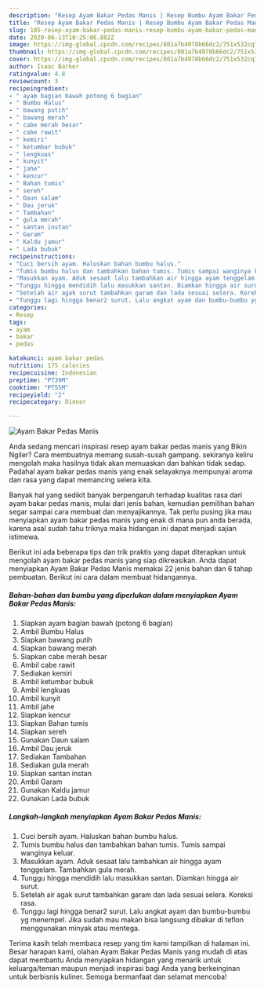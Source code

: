 ```yaml
---
description: "Resep Ayam Bakar Pedas Manis | Resep Bumbu Ayam Bakar Pedas Manis Yang Enak dan Simpel"
title: "Resep Ayam Bakar Pedas Manis | Resep Bumbu Ayam Bakar Pedas Manis Yang Enak dan Simpel"
slug: 185-resep-ayam-bakar-pedas-manis-resep-bumbu-ayam-bakar-pedas-manis-yang-enak-dan-simpel
date: 2020-06-13T10:25:06.882Z
image: https://img-global.cpcdn.com/recipes/801a7b4978b66dc2/751x532cq70/ayam-bakar-pedas-manis-foto-resep-utama.jpg
thumbnail: https://img-global.cpcdn.com/recipes/801a7b4978b66dc2/751x532cq70/ayam-bakar-pedas-manis-foto-resep-utama.jpg
cover: https://img-global.cpcdn.com/recipes/801a7b4978b66dc2/751x532cq70/ayam-bakar-pedas-manis-foto-resep-utama.jpg
author: Isaac Barker
ratingvalue: 4.8
reviewcount: 3
recipeingredient:
- " ayam bagian bawah potong 6 bagian"
- " Bumbu Halus"
- " bawang putih"
- " bawang merah"
- " cabe merah besar"
- " cabe rawit"
- " kemiri"
- " ketumbar bubuk"
- " lengkuas"
- " kunyit"
- " jahe"
- " kencur"
- " Bahan tumis"
- " sereh"
- " Daun salam"
- " Dau jeruk"
- " Tambahan"
- " gula merah"
- " santan instan"
- " Garam"
- " Kaldu jamur"
- " Lada bubuk"
recipeinstructions:
- "Cuci bersih ayam. Haluskan bahan bumbu halus."
- "Tumis bumbu halus dan tambahkan bahan tumis. Tumis sampai wanginya keluar."
- "Masukkan ayam. Aduk sesaat lalu tambahkan air hingga ayam tenggelam. Tambahkan gula merah."
- "Tunggu hingga mendidih lalu masukkan santan. Diamkan hingga air surut."
- "Setelah air agak surut tambahkan garam dan lada sesuai selera. Koreksi rasa."
- "Tunggu lagi hingga benar2 surut. Lalu angkat ayam dan bumbu-bumbu yg menempel. Jika sudah mau makan bisa langsung dibakar di teflon menggunakan minyak atau mentega."
categories:
- Resep
tags:
- ayam
- bakar
- pedas

katakunci: ayam bakar pedas 
nutrition: 175 calories
recipecuisine: Indonesian
preptime: "PT39M"
cooktime: "PT55M"
recipeyield: "2"
recipecategory: Dinner

---
```



![Ayam Bakar Pedas Manis](https://img-global.cpcdn.com/recipes/801a7b4978b66dc2/751x532cq70/ayam-bakar-pedas-manis-foto-resep-utama.jpg)

Anda sedang mencari inspirasi resep ayam bakar pedas manis yang Bikin Ngiler? Cara membuatnya memang susah-susah gampang. sekiranya keliru mengolah maka hasilnya tidak akan memuaskan dan bahkan tidak sedap. Padahal ayam bakar pedas manis yang enak selayaknya mempunyai aroma dan rasa yang dapat memancing selera kita.



Banyak hal yang sedikit banyak berpengaruh terhadap kualitas rasa dari ayam bakar pedas manis, mulai dari jenis bahan, kemudian pemilihan bahan segar sampai cara membuat dan menyajikannya. Tak perlu pusing jika mau menyiapkan ayam bakar pedas manis yang enak di mana pun anda berada, karena asal sudah tahu triknya maka hidangan ini dapat menjadi sajian istimewa.


Berikut ini ada beberapa tips dan trik praktis yang dapat diterapkan untuk mengolah ayam bakar pedas manis yang siap dikreasikan. Anda dapat menyiapkan Ayam Bakar Pedas Manis memakai 22 jenis bahan dan 6 tahap pembuatan. Berikut ini cara dalam membuat hidangannya.

<!--inarticleads1-->

##### Bahan-bahan dan bumbu yang diperlukan dalam menyiapkan Ayam Bakar Pedas Manis:

1. Siapkan  ayam bagian bawah (potong 6 bagian)
1. Ambil  Bumbu Halus
1. Siapkan  bawang putih
1. Siapkan  bawang merah
1. Siapkan  cabe merah besar
1. Ambil  cabe rawit
1. Sediakan  kemiri
1. Ambil  ketumbar bubuk
1. Ambil  lengkuas
1. Ambil  kunyit
1. Ambil  jahe
1. Siapkan  kencur
1. Siapkan  Bahan tumis
1. Siapkan  sereh
1. Gunakan  Daun salam
1. Ambil  Dau jeruk
1. Sediakan  Tambahan
1. Sediakan  gula merah
1. Siapkan  santan instan
1. Ambil  Garam
1. Gunakan  Kaldu jamur
1. Gunakan  Lada bubuk




<!--inarticleads2-->

##### Langkah-langkah menyiapkan Ayam Bakar Pedas Manis:

1. Cuci bersih ayam. Haluskan bahan bumbu halus.
1. Tumis bumbu halus dan tambahkan bahan tumis. Tumis sampai wanginya keluar.
1. Masukkan ayam. Aduk sesaat lalu tambahkan air hingga ayam tenggelam. Tambahkan gula merah.
1. Tunggu hingga mendidih lalu masukkan santan. Diamkan hingga air surut.
1. Setelah air agak surut tambahkan garam dan lada sesuai selera. Koreksi rasa.
1. Tunggu lagi hingga benar2 surut. Lalu angkat ayam dan bumbu-bumbu yg menempel. Jika sudah mau makan bisa langsung dibakar di teflon menggunakan minyak atau mentega.




Terima kasih telah membaca resep yang tim kami tampilkan di halaman ini. Besar harapan kami, olahan Ayam Bakar Pedas Manis yang mudah di atas dapat membantu Anda menyiapkan hidangan yang menarik untuk keluarga/teman maupun menjadi inspirasi bagi Anda yang berkeinginan untuk berbisnis kuliner. Semoga bermanfaat dan selamat mencoba!
